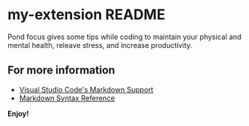 # my-extension README

Pond focus gives some tips while coding to maintain your physical and mental health, releave stress, and increase productivity.

## For more information

* [Visual Studio Code's Markdown Support](http://code.visualstudio.com/docs/languages/markdown)
* [Markdown Syntax Reference](https://help.github.com/articles/markdown-basics/)

**Enjoy!**
